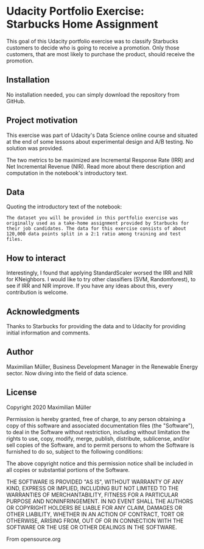 # Udacity Portfolio Exercise: Starbucks Home Assignment

This goal of this Udacity portfolio exercise was to classify Starbucks customers to decide who is going to receive a promotion. Only those customers, that are most likely to purchase the product, should receive the promotion. 


## Installation

No installation needed, you can simply download the repository from GitHub. 


## Project motivation

This exercise was part of Udacity's Data Science online course and situated at the end of some lessons about experimental design and A/B testing. No solution was provided. 

The two metrics to be maximized are Incremental Response Rate (IRR) and Net Incremental Revenue (NIR). Read more about there description and computation in the notebook's introductory text. 


## Data

Quoting the introductory text of the notebook: 
```
The dataset you will be provided in this portfolio exercise was originally used as a take-home assignment provided by Starbucks for their job candidates. The data for this exercise consists of about 120,000 data points split in a 2:1 ratio among training and test files. 
```


## How to interact

Interestingly, I found that applying StandardScaler worsed the IRR and NIR for KNeighbors. I would like to try other classifiers (SVM, Randomforest), to see if IRR and NIR improve. If you have any ideas about this, every contribution is welcome. 


## Acknowledgments

Thanks to Starbucks for providing the data and to Udacity for providing initial information and comments. 


## Author

Maximilian Müller, Business Development Manager in the Renewable Energy sector. Now diving into the field of data science.


## License

Copyright 2020 Maximilian Müller

Permission is hereby granted, free of charge, to any person obtaining a copy of this software and associated documentation files (the "Software"), to deal in the Software without restriction, including without limitation the rights to use, copy, modify, merge, publish, distribute, sublicense, and/or sell copies of the Software, and to permit persons to whom the Software is furnished to do so, subject to the following conditions:

The above copyright notice and this permission notice shall be included in all copies or substantial portions of the Software.

THE SOFTWARE IS PROVIDED "AS IS", WITHOUT WARRANTY OF ANY KIND, EXPRESS OR IMPLIED, INCLUDING BUT NOT LIMITED TO THE WARRANTIES OF MERCHANTABILITY, FITNESS FOR A PARTICULAR PURPOSE AND NONINFRINGEMENT. IN NO EVENT SHALL THE AUTHORS OR COPYRIGHT HOLDERS BE LIABLE FOR ANY CLAIM, DAMAGES OR OTHER LIABILITY, WHETHER IN AN ACTION OF CONTRACT, TORT OR OTHERWISE, ARISING FROM, OUT OF OR IN CONNECTION WITH THE SOFTWARE OR THE USE OR OTHER DEALINGS IN THE SOFTWARE.

From opensource.org
